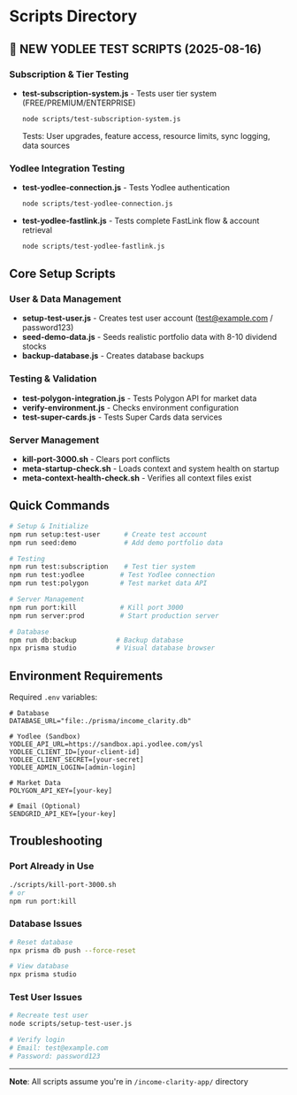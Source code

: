 # Scripts Directory

## 🚀 NEW YODLEE TEST SCRIPTS (2025-08-16)

### Subscription & Tier Testing
- **test-subscription-system.js** - Tests user tier system (FREE/PREMIUM/ENTERPRISE)
  ```bash
  node scripts/test-subscription-system.js
  ```
  Tests: User upgrades, feature access, resource limits, sync logging, data sources

### Yodlee Integration Testing  
- **test-yodlee-connection.js** - Tests Yodlee authentication
  ```bash
  node scripts/test-yodlee-connection.js
  ```
  
- **test-yodlee-fastlink.js** - Tests complete FastLink flow & account retrieval
  ```bash
  node scripts/test-yodlee-fastlink.js
  ```

## Core Setup Scripts

### User & Data Management
- **setup-test-user.js** - Creates test user account (test@example.com / password123)
- **seed-demo-data.js** - Seeds realistic portfolio data with 8-10 dividend stocks
- **backup-database.js** - Creates database backups

### Testing & Validation
- **test-polygon-integration.js** - Tests Polygon API for market data
- **verify-environment.js** - Checks environment configuration
- **test-super-cards.js** - Tests Super Cards data services

### Server Management
- **kill-port-3000.sh** - Clears port conflicts
- **meta-startup-check.sh** - Loads context and system health on startup
- **meta-context-health-check.sh** - Verifies all context files exist

## Quick Commands

```bash
# Setup & Initialize
npm run setup:test-user      # Create test account
npm run seed:demo            # Add demo portfolio data

# Testing
npm run test:subscription    # Test tier system
npm run test:yodlee         # Test Yodlee connection
npm run test:polygon        # Test market data API

# Server Management  
npm run port:kill           # Kill port 3000
npm run server:prod         # Start production server

# Database
npm run db:backup          # Backup database
npx prisma studio          # Visual database browser
```

## Environment Requirements

Required `.env` variables:
```env
# Database
DATABASE_URL="file:./prisma/income_clarity.db"

# Yodlee (Sandbox)
YODLEE_API_URL=https://sandbox.api.yodlee.com/ysl
YODLEE_CLIENT_ID=[your-client-id]
YODLEE_CLIENT_SECRET=[your-secret]
YODLEE_ADMIN_LOGIN=[admin-login]

# Market Data
POLYGON_API_KEY=[your-key]

# Email (Optional)
SENDGRID_API_KEY=[your-key]
```

## Troubleshooting

### Port Already in Use
```bash
./scripts/kill-port-3000.sh
# or
npm run port:kill
```

### Database Issues
```bash
# Reset database
npx prisma db push --force-reset

# View database
npx prisma studio
```

### Test User Issues
```bash
# Recreate test user
node scripts/setup-test-user.js

# Verify login
# Email: test@example.com
# Password: password123
```

---

**Note**: All scripts assume you're in `/income-clarity-app/` directory